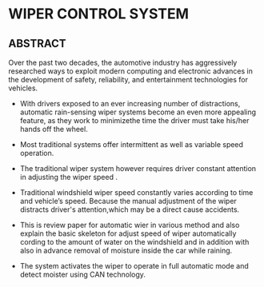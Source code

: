 # WIPER CONTROL SYSTEM
## ABSTRACT

Over the past two decades, the automotive industry has
aggressively researched ways to exploit modern computing
and electronic advances in the development of safety,
reliability, and entertainment technologies for vehicles.

* With drivers exposed to an ever increasing number of distractions, automatic rain-sensing wiper systems become an even more appealing feature, as they work to    minimizethe time the driver must take his/her hands off the wheel.

* Most traditional systems offer intermittent as well as variable speed operation.
 
* The traditional wiper system however requires driver constant attention in adjusting the wiper speed .

* Traditional windshield wiper speed constantly varies according to time and vehicle’s speed. Because the manual adjustment of the wiper distracts driver's attention,which may be a direct cause accidents.

* This is review paper for automatic wier in various method and also explain the basic skeleton for adjust speed of wiper automatically cording to the amount of water on the windshield and in addition with also in advance removal of moisture inside the car while raining.

* The system activates the wiper to operate in full automatic mode and detect moister using CAN technology.
